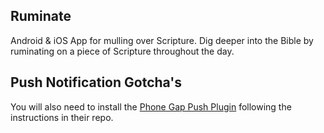Ruminate
--------

Android & iOS App for mulling over Scripture.  Dig deeper into the Bible by ruminating on a piece of Scripture throughout the day.

Push Notification Gotcha's
--------------------------

You will also need to install the [Phone Gap Push Plugin](https://github.com/phonegap/phonegap-plugin-push/blob/master/docs/INSTALLATION.md) following the instructions in their repo.
